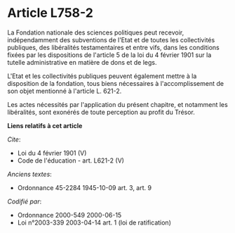# Article L758-2

La Fondation nationale des sciences politiques peut recevoir, indépendamment des subventions de l'Etat et de toutes les
collectivités publiques, des libéralités testamentaires et entre vifs, dans les conditions fixées par les dispositions de
l'article 5 de la loi du 4 février 1901 sur la tutelle administrative en matière de dons et de legs. 

L'Etat et les collectivités publiques peuvent également mettre à la disposition de la fondation, tous biens nécessaires à
l'accomplissement de son objet mentionné à l'article L. 621-2. 

Les actes nécessités par l'application du présent chapitre, et notamment les libéralités, sont exonérés de toute perception
au profit du Trésor.

**Liens relatifs à cet article**

_Cite_:

  - Loi du 4 février 1901 (V)
  - Code de l'éducation - art. L621-2 (V)

_Anciens textes_:

  - Ordonnance 45-2284 1945-10-09 art. 3, art. 9

_Codifié par_:

  - Ordonnance 2000-549 2000-06-15
  - Loi n°2003-339 2003-04-14 art. 1 (loi de ratification)
